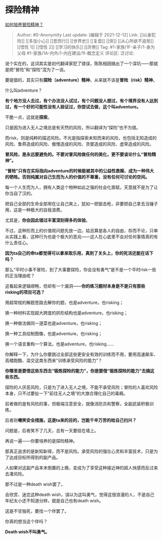 # 探险精神
[如何培养冒险精神？](https://www.zhihu.com/question/23484943/answer/2267768704)

> Author: #0-Anonymity
> Last update: [编辑于 2021-12-12]
> Link: [[以身犯险]] [[多加小心]] [[思而行]] [[世界史]] [[复盘]] [[侠]] [[从心所欲不逾矩]] [[悟性 1]] [[悟性 2]] [[学习的快乐]] [[厌倦]]
> Tag: #1-家族/1F-亲子/1-身为父母 #1-家族/1A-内外/1-内在建设/1f-概念定义
> 评论区:
> 泛讨论:

说个实在的，这词其实是初代翻译家犯了错误，陈陈相因搞出了一个深坑——那就是把“冒险”和“探险”混为了一谈。

要提倡的，其实只有**探险（adventure）精神**，从来就不该是**冒险（risk）精神**。

什么叫adventure？

**有个地方没人去过，有个办法没人试过，有个问题没人想过，有个境界没有人达到过，有一个好的可能性没有人验证过，你尝试去做，这个叫adventure。**

干脆一点，这就是**探索**。

只是因为进入无人之境总是有天然的风险，所以翻译为“探险”也不为错。

而risk，则是纯粹的描述风险。不光是指探索未知而来的风险，也包括无知造成的风险、鲁莽造成的风险、傲慢造成的风险、贪婪造成的风险、虚荣造成的风险。

**冒风险，是永远要避免的。不要对冒风险做任何的美化，更不要谈论什么“冒险精神”。**

**“冒险”只有在实际指向adventure的时候能被其中的公益性救赎、成为一种伟大的牺牲。否则纯属对自己生而为人的价值的不尊重，没有任何可讨论的空间。**

每一个人生而为人，拥有人类这个物种如此之强的社会化禀赋，天意就不是为了让你当自了汉的。

把自己全部的生命全部用在让自己爽上，犹如一把狙击枪，非要把自己拿去当锤子用，这是一种极大的自我浪费。

尤其是，**你会因此错过丰富深刻得多的体验**。

不过，这种形而上的价值观问题先放一边，姑且算是各人的自由，存而不论，只单从实践上看，这种行为也是个极大的恶兆——这人在心底里不会对任何事情真的有什么责任心。

**因为ta自己的命ta都觉得可以拿来取乐用，真到了关头上，你的死活还能在话下吗？**

那么“平时小事不冒险，到了大事要探险，你会没有勇气”是不是一个平时risk一些的正当理由呢？

这看起来逻辑顺畅，但却有一个漏洞——**你的练习题材本身是不是只有那些risking的项目可选？**

用超常规的解题思路去解你的题，也是adventure，也risking；

换一种材料实现超大跨度的拱形结构也是adventure，也risking；

换一种做法做同一道菜也是adventure，也risking；

换一种工具绘制图像，也是adventure，也risking；

换一个语言重构一个算法，也是adventure，也risking……

你解释一下，为什么你要跳过全部这些更安全有效的训练而不用，要用高速飙车、高楼跑酷、滥交这类东西来“训练承受风险的能力”？

**你哪里是要借这些东西去“锻炼探险的能力”，你是要借“锻炼探险的能力”去搞这些东西。**

探险的人厌恶风险，只是为了进入无人之境，不能不承受风险；冒险的人喜欢风险本身，只不过要扯一下“前往无人之境”的大旗合理化自己的毒瘾。

前者做的是有风险的事，但极端注意安全，就像消防员和警察，全副武装积极训练。

后者则**嘲笑安全措施，这是ta来的目的，岂能千辛万苦的给自己扫兴？**

问题是，后者笑不了几天，总有一天要挂在墙上。

再说一遍——你要培养的是探险精神。

那真正追求的是新知新得，而不是风险。承受风险的强壮心灵和丰富技术，只是为了达成目标所得到的副产品。

人如果对这副产品本末倒置的上瘾，变成为了享受这种接近神的超人快感而反过来去凑风险。

那不过是一种death wish罢了。

会欣赏、迷恋这种death wish，误以为这叫勇气，觉得这很浪漫的人，不是自己年纪太小还不知道分辨，就是自己也有death wish。

这是不甘独死，要找一个伴罢了。

你真的想当这个伴吗？

**Death wish不叫勇气。**
